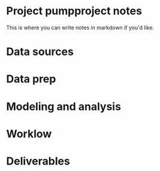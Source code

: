 # Project pumpproject notes

 
This is where you can write notes in markdown if you'd like.

# Data sources


# Data prep


# Modeling and analysis


# Worklow


# Deliverables
